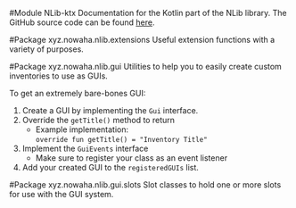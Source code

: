 #Module NLib-ktx
Documentation for the Kotlin part of the NLib library. The GitHub source code can be found [here](https://github.com/Nowaha/NLib-ktx).

#Package xyz.nowaha.nlib.extensions
Useful extension functions with a variety of purposes.

#Package xyz.nowaha.nlib.gui
Utilities to help you to easily create custom inventories to use as GUIs.

To get an extremely bare-bones GUI:
1. Create a GUI by implementing the `Gui` interface.
2. Override the `getTitle()` method to return
   - Example implementation:\
     `override fun getTitle() = "Inventory Title"` 
3. Implement the `GuiEvents` interface
   - Make sure to register your class as an event listener
4. Add your created GUI to the `registeredGUIs` list.

#Package xyz.nowaha.nlib.gui.slots
Slot classes to hold one or more slots for use with the GUI system.